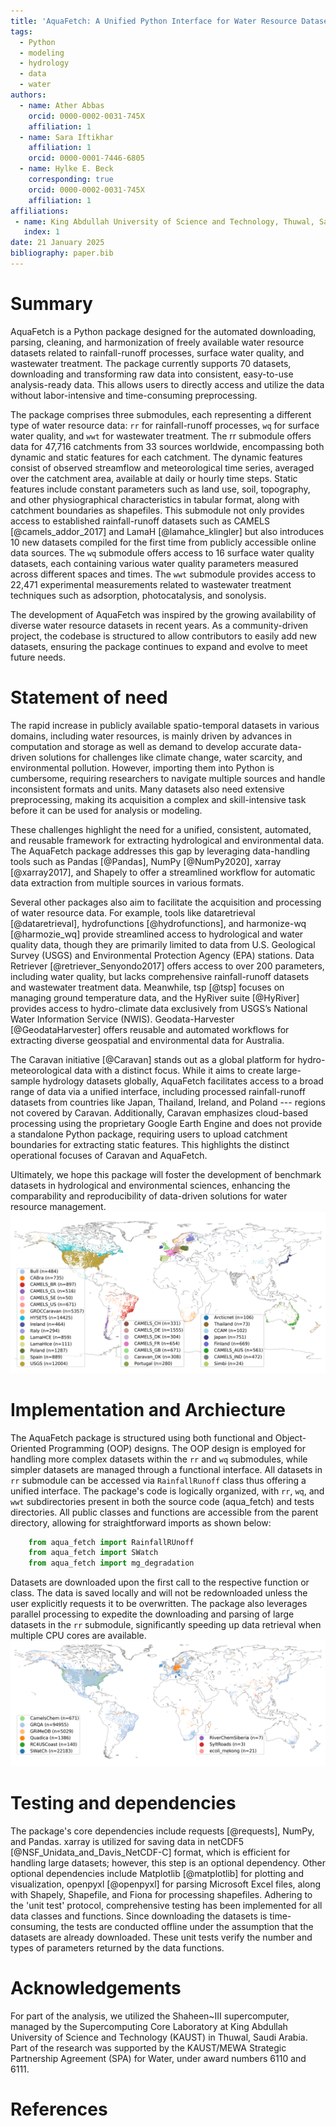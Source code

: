 ```yaml
---
title: 'AquaFetch: A Unified Python Interface for Water Resource Dataset Acquisition and Harmonization'
tags:
  - Python
  - modeling
  - hydrology
  - data
  - water
authors:
  - name: Ather Abbas
    orcid: 0000-0002-0031-745X
    affiliation: 1
  - name: Sara Iftikhar
    affiliation: 1
    orcid: 0000-0001-7446-6805
  - name: Hylke E. Beck
    corresponding: true
    orcid: 0000-0002-0031-745X
    affiliation: 1
affiliations:
 - name: King Abdullah University of Science and Technology, Thuwal, Saudi Arabia
   index: 1
date: 21 January 2025
bibliography: paper.bib
---
```



# Summary 
AquaFetch is a Python package designed for the automated downloading, parsing, cleaning, and harmonization of freely available water resource datasets related to rainfall-runoff processes, surface water quality, and wastewater treatment. The package currently supports 70 datasets, downloading and transforming raw data into consistent, easy-to-use analysis-ready data. This allows users to directly access and utilize the data without labor-intensive and time-consuming preprocessing.

The package comprises three submodules, each representing a different type of water resource data: `rr` for rainfall-runoff processes, `wq` for surface water quality, and `wwt` for wastewater treatment. The rr submodule offers data for 47,716 catchments from 33 sources worldwide, encompassing both dynamic and static features for each catchment. The dynamic features consist of observed streamflow and meteorological time series, averaged over the catchment area, available at daily or hourly time steps. Static features include constant parameters such as land use, soil, topography, and other physiographical characteristics in tabular format, along with catchment boundaries as shapefiles. This submodule not only provides access to established rainfall-runoff datasets such as CAMELS [@camels_addor_2017] and LamaH [@lamahce_klingler] but also introduces 10 new datasets compiled for the first time from publicly accessible online data sources. The `wq` submodule offers access to 16 surface water quality datasets, each containing various water quality parameters measured across different spaces and times. The `wwt` submodule provides access to 22,471 experimental measurements related to wastewater treatment techniques such as adsorption, photocatalysis, and sonolysis.

The development of AquaFetch was inspired by the growing availability of diverse water resource datasets in recent years. As a community-driven project, the codebase is structured to allow contributors to easily add new datasets, ensuring the package continues to expand and evolve to meet future needs.


# Statement of need
The rapid increase in publicly available spatio-temporal datasets in various domains, including water resources, is mainly driven by advances in computation and storage as well as demand to develop accurate data-driven solutions for challenges like climate change, water scarcity, and environmental pollution. However, importing them into Python is cumbersome, requiring researchers to navigate multiple sources and handle inconsistent formats and units. Many datasets also need extensive preprocessing, making its acquisition a complex and skill-intensive task before it can be used for analysis or modeling.

These challenges highlight the need for a unified, consistent, automated, and reusable framework for extracting hydrological and environmental data. The AquaFetch package addresses this gap by leveraging data-handling tools such as Pandas [@Pandas], NumPy [@NumPy2020], xarray [@xarray2017], and Shapely to offer a streamlined workflow for automatic data extraction from multiple sources in various formats.

Several other packages also aim to facilitate the acquisition and processing of water resource data. For example, tools like dataretrieval [@dataretrieval], hydrofunctions [@hydrofunctions], and harmonize-wq [@harmozie_wq] provide streamlined access to hydrological and water quality data, though they are primarily limited to data from U.S. Geological Survey (USGS) and Environmental Protection Agency (EPA) stations. Data Retriever [@retriever_Senyondo2017] offers access to over 200 parameters, including water quality, but lacks comprehensive rainfall-runoff datasets and wastewater treatment data. Meanwhile, tsp [@tsp] focuses on managing ground temperature data, and the HyRiver suite [@HyRiver] provides access to hydro-climate data exclusively from USGS’s National Water Information Service (NWIS). Geodata-Harvester [@GeodataHarvester] offers reusable and automated workflows for extracting diverse geospatial and environmental data for Australia.

The Caravan initiative [@Caravan] stands out as a global platform for hydro-meteorological data with a distinct focus. While it aims to create large-sample hydrology datasets globally, AquaFetch facilitates access to a broad range of data via a unified interface, including processed rainfall-runoff datasets from countries like Japan, Thailand, Ireland, and Poland --- regions not covered by Caravan. Additionally, Caravan emphasizes cloud-based processing using the proprietary Google Earth Engine and does not provide a standalone Python package, requiring users to upload catchment boundaries for extracting static features. This highlights the distinct operational focuses of Caravan and AquaFetch.

Ultimately, we hope this package will foster the development of benchmark datasets in hydrological and environmental sciences, enhancing the comparability and reproducibility of data-driven solutions for water resource management.
![Locations of catchment gauge stations covered by each of the 32 rainfall-runoff datasets\label{fig1}](rr_stations.png)
# Implementation and Archiecture
The AquaFetch package is structured using both functional and Object-Oriented Programming (OOP) designs. The OOP design is employed for handling more complex datasets within the `rr` and `wq` submodules, while simpler datasets are managed through a functional interface. All datasets in `rr` submodule can be accessed via `RainfallRunoff` class thus offering a unified interface. The package's code is logically organized, with `rr`, `wq`, and `wwt` subdirectories present in both the source code (aqua_fetch) and tests directories. All public classes and functions are accessible from the parent directory, allowing for straightforward imports as shown below:

```python
    from aqua_fetch import RainfallRUnoff
    from aqua_fetch import SWatch
    from aqua_fetch import mg_degradation
```

Datasets are downloaded upon the first call to the respective function or class. The data is saved locally and will not be redownloaded unless the user explicitly requests it to be overwritten. The package also leverages parallel processing to expedite the downloading and parsing of large datasets in the `rr` submodule, significantly speeding up data retrieval when multiple CPU cores are available.
![Locations of measuring stations of water quality datasets\label{fig2}](wq_stations.png)
# Testing and dependencies
The package's core dependencies include requests [@requests], NumPy, and Pandas. xarray is utilized for saving data in netCDF5 [@NSF_Unidata_and_Davis_NetCDF-C] format, which is efficient for handling large datasets; however, this step is an optional dependency. Other optional dependencies include Matplotlib [@matplotlib] for plotting and visualization, openpyxl [@openpyxl] for parsing Microsoft Excel files, along with Shapely, Shapefile, and Fiona for processing shapefiles.
Adhering to the 'unit test' protocol, comprehensive testing has been implemented for all data classes and functions. Since downloading the datasets is time-consuming, the tests are conducted offline under the assumption that the datasets are already downloaded. These unit tests verify the number and types of parameters returned by the data functions.

# Acknowledgements
For part of the analysis, we utilized the Shaheen~III supercomputer, managed by the Supercomputing Core Laboratory at King Abdullah University of Science and Technology (KAUST) in Thuwal, Saudi Arabia. Part of the research was supported by the KAUST/MEWA Strategic Partnership Agreement (SPA) for Water, under award numbers 6110 and 6111.

# References
